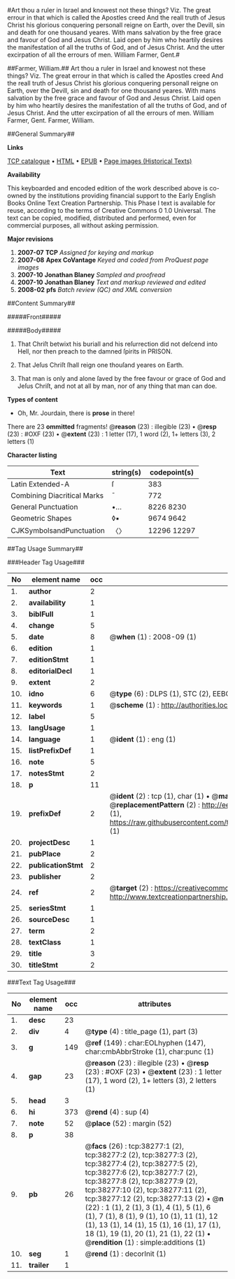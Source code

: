#Art thou a ruler in Israel and knowest not these things? Viz. The great errour in that which is called the Apostles creed And the reall truth of Jesus Christ his glorious conquering personall reigne on Earth, over the Devill, sin and death for one thousand yeares. With mans salvation by the free grace and favour of God and Jesus Christ. Laid open by him who heartily desires the manifestation of all the truths of God, and of Jesus Christ. And the utter excirpation of all the errours of men. William Farmer, Gent.#

##Farmer, William.##
Art thou a ruler in Israel and knowest not these things? Viz. The great errour in that which is called the Apostles creed And the reall truth of Jesus Christ his glorious conquering personall reigne on Earth, over the Devill, sin and death for one thousand yeares. With mans salvation by the free grace and favour of God and Jesus Christ. Laid open by him who heartily desires the manifestation of all the truths of God, and of Jesus Christ. And the utter excirpation of all the errours of men. William Farmer, Gent.
Farmer, William.

##General Summary##

**Links**

[TCP catalogue](http://www.ota.ox.ac.uk/tcp/)  • 
[HTML](http://tei.it.ox.ac.uk/tcp/Texts-HTML/free/A40/A40900.html)  • 
[EPUB](http://tei.it.ox.ac.uk/tcp/Texts-EPUB/free/A40/A40900.epub) • 
[Page images (Historical Texts)](https://data.historicaltexts.jisc.ac.uk/view?pubId=eebo-99833799e&pageId=eebo-99833799e-38277-1)

**Availability**

This keyboarded and encoded edition of the
	       work described above is co-owned by the institutions
	       providing financial support to the Early English Books
	       Online Text Creation Partnership. This Phase I text is
	       available for reuse, according to the terms of Creative
	       Commons 0 1.0 Universal. The text can be copied,
	       modified, distributed and performed, even for
	       commercial purposes, all without asking permission.

**Major revisions**

1. __2007-07__ __TCP__ *Assigned for keying and markup*
1. __2007-08__ __Apex CoVantage__ *Keyed and coded from ProQuest page images*
1. __2007-10__ __Jonathan Blaney__ *Sampled and proofread*
1. __2007-10__ __Jonathan Blaney__ *Text and markup reviewed and edited*
1. __2008-02__ __pfs__ *Batch review (QC) and XML conversion*

##Content Summary##

#####Front#####

#####Body#####

1. That Chriſt betwixt his buriall and his reſurrection did not deſcend into Hell, nor then preach to the damned ſpirits in PRISON.

1. That Jeſus Chriſt ſhall reign one thouſand yeares on Earth.

1. That man is only and alone ſaved by the free favour or grace of God and Jeſus Chriſt, and not at all by man, nor of any thing that man can doe.

**Types of content**

  * Oh, Mr. Jourdain, there is **prose** in there!

There are 23 **ommitted** fragments! 
 @__reason__ (23) : illegible (23)  •  @__resp__ (23) : #OXF (23)  •  @__extent__ (23) : 1 letter (17), 1 word (2), 1+ letters (3), 2 letters (1)

**Character listing**


|Text|string(s)|codepoint(s)|
|---|---|---|
|Latin Extended-A|ſ|383|
|Combining             Diacritical Marks|̄|772|
|General Punctuation|•…|8226 8230|
|Geometric Shapes|◊▪|9674 9642|
|CJKSymbolsandPunctuation|〈〉|12296 12297|

##Tag Usage Summary##

###Header Tag Usage###

|No|element name|occ|attributes|
|---|---|---|---|
|1.|__author__|2||
|2.|__availability__|1||
|3.|__biblFull__|1||
|4.|__change__|5||
|5.|__date__|8| @__when__ (1) : 2008-09 (1)|
|6.|__edition__|1||
|7.|__editionStmt__|1||
|8.|__editorialDecl__|1||
|9.|__extent__|2||
|10.|__idno__|6| @__type__ (6) : DLPS (1), STC (2), EEBO-CITATION (1), PROQUEST (1), VID (1)|
|11.|__keywords__|1| @__scheme__ (1) : http://authorities.loc.gov/ (1)|
|12.|__label__|5||
|13.|__langUsage__|1||
|14.|__language__|1| @__ident__ (1) : eng (1)|
|15.|__listPrefixDef__|1||
|16.|__note__|5||
|17.|__notesStmt__|2||
|18.|__p__|11||
|19.|__prefixDef__|2| @__ident__ (2) : tcp (1), char (1)  •  @__matchPattern__ (2) : ([0-9\-]+):([0-9IVX]+) (1), (.+) (1)  •  @__replacementPattern__ (2) : http://eebo.chadwyck.com/downloadtiff?vid=$1&page=$2 (1), https://raw.githubusercontent.com/textcreationpartnership/Texts/master/tcpchars.xml#$1 (1)|
|20.|__projectDesc__|1||
|21.|__pubPlace__|2||
|22.|__publicationStmt__|2||
|23.|__publisher__|2||
|24.|__ref__|2| @__target__ (2) : https://creativecommons.org/publicdomain/zero/1.0/ (1), http://www.textcreationpartnership.org/docs/. (1)|
|25.|__seriesStmt__|1||
|26.|__sourceDesc__|1||
|27.|__term__|2||
|28.|__textClass__|1||
|29.|__title__|3||
|30.|__titleStmt__|2||


###Text Tag Usage###

|No|element name|occ|attributes|
|---|---|---|---|
|1.|__desc__|23||
|2.|__div__|4| @__type__ (4) : title_page (1), part (3)|
|3.|__g__|149| @__ref__ (149) : char:EOLhyphen (147), char:cmbAbbrStroke (1), char:punc (1)|
|4.|__gap__|23| @__reason__ (23) : illegible (23)  •  @__resp__ (23) : #OXF (23)  •  @__extent__ (23) : 1 letter (17), 1 word (2), 1+ letters (3), 2 letters (1)|
|5.|__head__|3||
|6.|__hi__|373| @__rend__ (4) : sup (4)|
|7.|__note__|52| @__place__ (52) : margin (52)|
|8.|__p__|38||
|9.|__pb__|26| @__facs__ (26) : tcp:38277:1 (2), tcp:38277:2 (2), tcp:38277:3 (2), tcp:38277:4 (2), tcp:38277:5 (2), tcp:38277:6 (2), tcp:38277:7 (2), tcp:38277:8 (2), tcp:38277:9 (2), tcp:38277:10 (2), tcp:38277:11 (2), tcp:38277:12 (2), tcp:38277:13 (2)  •  @__n__ (22) : 1 (1), 2 (1), 3 (1), 4 (1), 5 (1), 6 (1), 7 (1), 8 (1), 9 (1), 10 (1), 11 (1), 12 (1), 13 (1), 14 (1), 15 (1), 16 (1), 17 (1), 18 (1), 19 (1), 20 (1), 21 (1), 22 (1)  •  @__rendition__ (1) : simple:additions (1)|
|10.|__seg__|1| @__rend__ (1) : decorInit (1)|
|11.|__trailer__|1||

